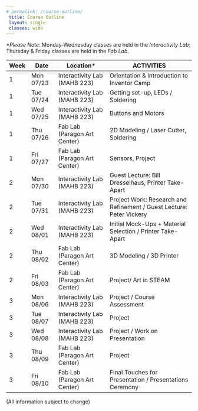 ```yaml
---
# permalink: /course-outline/
 title: Course Outline
 layout: single
 classes: wide
---
```



_*Please Note:_ Monday-Wednesday classes are held in the _Interactivity Lab_; Thursday & Friday classes are held in the _Fab Lab._


|Week|Date   |Location*|	     ACTIVITIES       |
|----|--------|------|-----------------------------|
1 | Mon  07/23  |	Interactivity Lab (MAHB 223) | Orientation & Introduction to Inventor Camp
1 | Tue  07/24  | Interactivity Lab (MAHB 223) | Getting set-up, LEDs / Soldering
1 | Wed  07/25	| Interactivity Lab (MAHB 223) | Buttons and Motors
1 | Thu 07/26   |	Fab Lab (Paragon Art Center) | 2D Modeling / Laser Cutter, Soldering
1 | Fri  07/27	| Fab Lab (Paragon Art Center) | Sensors, Project
2 | Mon  07/30	| Interactivity Lab (MAHB 223) | Guest Lecture: Bill Dresselhaus, Printer Take-Apart
2 | Tue  07/31	| Interactivity Lab (MAHB 223) | Project Work: Research and Refinement / Guest Lecture: Peter Vickery
2 | Wed  08/01	| Interactivity Lab (MAHB 223) | Initial Mock-Ups + Material Selection / Printer Take-Apart
2 | Thu 08/02   | Fab Lab (Paragon Art Center) | 3D Modeling / 3D Printer 
2 | Fri  08/03	| Fab Lab (Paragon Art Center) | Project/ Art in STEAM
3 | Mon  08/06	| Interactivity Lab (MAHB 223) | Project / Course Assessment
3 | Tue  08/07	| Interactivity Lab (MAHB 223) | Project
3 | Wed  08/08	| Interactivity Lab (MAHB 223) | Project / Work on Presentation 
3 | Thu 08/09   | Fab Lab (Paragon Art Center) | Project 
3 | Fri  08/10	| Fab Lab (Paragon Art Center) | Final Touches for Presentation / Presentations Ceremony

<p align="center">

(All information subject to change)

</p>
